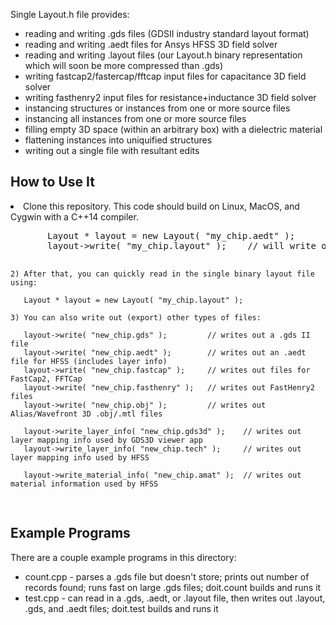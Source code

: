 Single Layout.h file provides:

<ul>
<li>reading and writing .gds files (GDSII industry standard layout format)</li>
<li>reading and writing .aedt files for Ansys HFSS 3D field solver</li> 
<li>reading and writing .layout files (our Layout.h binary representation which will soon be more compressed than .gds)</li>
<li>writing fastcap2/fastercap/fftcap input files for capacitance 3D field solver</li>
<li>writing fasthenry2 input files for resistance+inductance 3D field solver</li>
<li>instancing structures or instances from one or more source files</li>
<li>instancing all instances from one or more source files</li>
<li>filling empty 3D space (within an arbitrary box) with a dielectric material</li>
<li>flattening instances into uniquified structures</li>
<li>writing out a single file with resultant edits</li>
</ul>

<h2>How to Use It</h2>

<nl>
<li>Clone this repository.  This code should build on Linux, MacOS, and Cygwin with a C++14 compiler.</li>
<pre>
       Layout * layout = new Layout( "my_chip.aedt" );
       layout->write( "my_chip.layout" );    // will write out the self-contained binary layout layout

    2) After that, you can quickly read in the single binary layout file using:

       Layout * layout = new Layout( "my_chip.layout" );  

    3) You can also write out (export) other types of files:
     
       layout->write( "new_chip.gds" );         // writes out a .gds II file
       layout->write( "new_chip.aedt" );        // writes out an .aedt file for HFSS (includes layer info)
       layout->write( "new_chip.fastcap" );     // writes out files for FastCap2, FFTCap 
       layout->write( "new_chip.fasthenry" );   // writes out FastHenry2 files
       layout->write( "new_chip.obj" );         // writes out Alias/Wavefront 3D .obj/.mtl files 

       layout->write_layer_info( "new_chip.gds3d" );    // writes out layer mapping info used by GDS3D viewer app
       layout->write_layer_info( "new_chip.tech" );     // writes out layer mapping info used by HFSS

       layout->write_material_info( "new_chip.amat" );  // writes out material information used by HFSS
</pre>

<h2>Example Programs</h2>

<p>
There are a couple example programs in this directory:
<ul>
<li>count.cpp - parses a .gds file but doesn't store; prints out number of records found; runs fast on large .gds files; doit.count builds and runs it</li>
<li>test.cpp - can read in a .gds, .aedt, or .layout file, then writes out .layout, .gds, and .aedt files; doit.test builds and runs it</li>
</ul>
